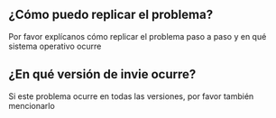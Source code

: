 ## ¿Cómo puedo replicar el problema?
Por favor explícanos cómo replicar el problema paso a paso y en qué sistema operativo ocurre
## ¿En qué versión de invie ocurre?
Si este problema ocurre en todas las versiones, por favor también mencionarlo
